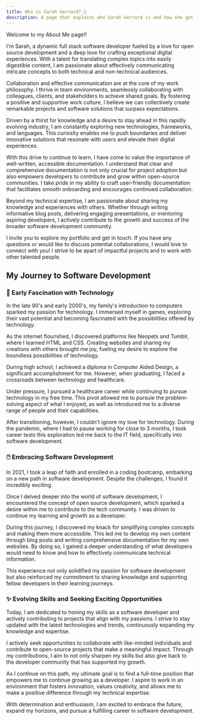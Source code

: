 ```yaml
---
title: Who is Sarah Gerrard? 💁
description: A page that explains who Sarah Gerrard is and how she got into software development.
---
```


Welcome to my About Me page!!

I'm Sarah, a dynamic full stack software developer fueled by a love for open source development and a deep love for crafting exceptional digital experiences. With a talent for translating complex topics into easily digestible content, I am passionate about effectively communicating intricate concepts to both technical and non-technical audiences.

Collaboration and effective communication are at the core of my work philosophy. I thrive in team environments, seamlessly collaborating with colleagues, clients, and stakeholders to achieve shared goals. By fostering a positive and supportive work culture, I believe we can collectively create remarkable projects and software solutions that surpass expectations.

Driven by a thirst for knowledge and a desire to stay ahead in this rapidly evolving industry, I am constantly exploring new technologies, frameworks, and languages. This curiosity enables me to push boundaries and deliver innovative solutions that resonate with users and elevate their digital experiences.

With this drive to continue to learn, I have come to value the importance of well-written, accessible documentation. I understand that clear and comprehensive documentation is not only crucial for project adoption but also empowers developers to contribute and grow within open-source communities. I take pride in my ability to craft user-friendly documentation that facilitates smooth onboarding and encourages continued collaboration.

Beyond my technical expertise, I am passionate about sharing my knowledge and experiences with others. Whether through writing informative blog posts, delivering engaging presentations, or mentoring aspiring developers, I actively contribute to the growth and success of the broader software development community.

I invite you to explore my portfolio and get in touch. If you have any questions or would like to discuss potential collaborations, I would love to connect with you! I strive to be apart of impactful projects and to work with other talented people.

## My Journey to Software Development

### 💾 Early Fascination with Technology

In the late 90's and early 2000's, my family's introduction to computers sparked my passion for technology. I immersed myself in games, exploring their vast potential and becoming fascinated with the possibilities offered by technology.

As the internet flourished, I discovered platforms like Neopets and Tumblr, where I learned HTML and CSS. Creating websites and sharing my creations with others brought me joy, fueling my desire to explore the boundless possibilities of technology.

During high school, I achieved a diploma in Computer Aided Design, a significant accomplishment for me. However, when graduating, I faced a crossroads between technology and healthcare.

Under pressure, I pursued a healthcare career while continuing to pursue technology in my free time. This pivot allowed me to pursuie the problem-solving aspect of what I enjoyed, as well as introduced me to a diverse range of people and their capabilities.

After transitioning, however, I couldn't ignore my love for technology. During the pandemic, where I had to pause working for close to 3 months, I took career tests this exploration led me back to the IT field, specifically into software development.

### 🖱️ Embracing Software Development

In 2021, I took a leap of faith and enrolled in a coding bootcamp, embarking on a new path in software development. Despite the challenges, I found it incredibly exciting.

Once I delved deeper into the world of software development, I encountered the concept of open source development, which sparked a desire within me to contribute to the tech community. I was driven to continue my learning and growth as a developer.

During this journey, I discovered my knack for simplifying complex concepts and making them more accessible. This led me to develop my own content through blog posts and writing comprehensive documentation for my own websites. By doing so, I gained a deeper understanding of what developers would need to know and how to effectively communicate technical information.

This experience not only solidified my passion for software development but also reinforced my commitment to sharing knowledge and supporting fellow developers in their learning journeys. 

### ✨ Evolving Skills and Seeking Exciting Opportunities

Today, I am dedicated to honing my skills as a software developer and actively contributing to projects that align with my passions. I strive to stay updated with the latest technologies and trends, continuously expanding my knowledge and expertise.

I actively seek opportunities to collaborate with like-minded individuals and contribute to open-source projects that make a meaningful impact. Through my contributions, I aim to not only sharpen my skills but also give back to the developer community that has supported my growth.

As I continue on this path, my ultimate goal is to find a full-time position that empowers me to continue growing as a developer. I aspire to work in an environment that fosters innovation, values creativity, and allows me to make a positive difference through my technical expertise.

With determination and enthusiasm, I am excited to embrace the future, expand my horizons, and pursue a fulfilling career in software development.
